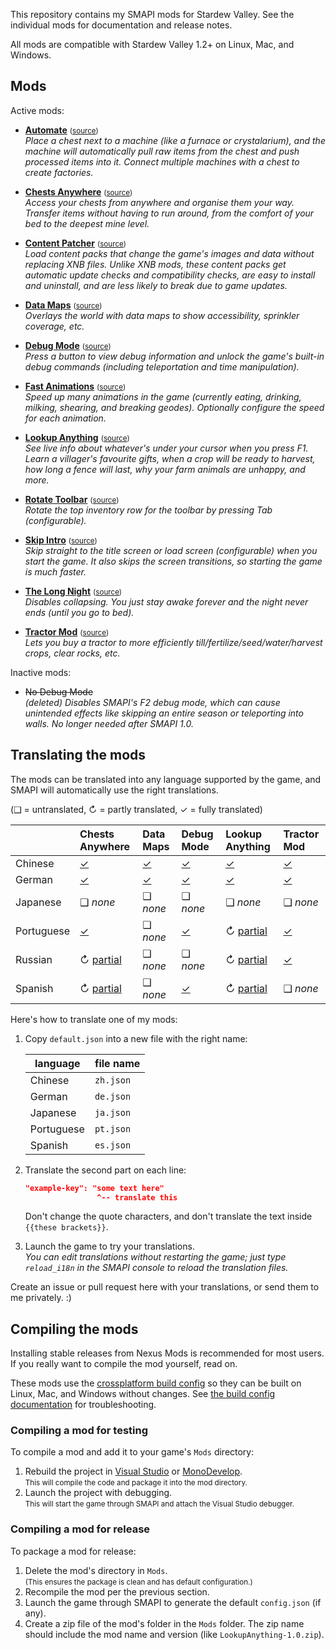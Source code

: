 This repository contains my SMAPI mods for Stardew Valley. See the individual mods for
documentation and release notes.

All mods are compatible with Stardew Valley 1.2+ on Linux, Mac, and Windows.

## Mods
Active mods:
* **[Automate](http://www.nexusmods.com/stardewvalley/mods/1063)** <small>([source](Automate))</small>  
  _Place a chest next to a machine (like a furnace or crystalarium), and the machine will
  automatically pull raw items from the chest and push processed items into it. Connect multiple
  machines with a chest to create factories._

* **[Chests Anywhere](http://www.nexusmods.com/stardewvalley/mods/518)** <small>([source](ChestsAnywhere))</small>  
  _Access your chests from anywhere and organise them your way. Transfer items without having to
  run around, from the comfort of your bed to the deepest mine level._

* **[Content Patcher](https://www.nexusmods.com/stardewvalley/mods/1915)** <small>([source](ContentPatcher))</small>  
  _Load content packs that change the game's images and data without replacing XNB files. Unlike
  XNB mods, these content packs get automatic update checks and compatibility checks, are easy to
  install and uninstall, and are less likely to break due to game updates._

* **[Data Maps](https://www.nexusmods.com/stardewvalley/mods/1691)** <small>([source](DataMaps))</small>  
  _Overlays the world with data maps to show accessibility, sprinkler coverage, etc._

* **[Debug Mode](http://www.nexusmods.com/stardewvalley/mods/679)** <small>([source](DebugMode))</small>  
  _Press a button to view debug information and unlock the game's built-in debug commands
  (including teleportation and time manipulation)._

* **[Fast Animations](http://www.nexusmods.com/stardewvalley/mods/1089)** <small>([source](FastAnimations))</small>  
  _Speed up many animations in the game (currently eating, drinking, milking, shearing, and
  breaking geodes). Optionally configure the speed for each animation._

* **[Lookup Anything](http://www.nexusmods.com/stardewvalley/mods/541)** <small>([source](LookupAnything))</small>  
  _See live info about whatever's under your cursor when you press F1. Learn a villager's favourite
  gifts, when a crop will be ready to harvest, how long a fence will last, why your farm animals
  are unhappy, and more._

* **[Rotate Toolbar](http://www.nexusmods.com/stardewvalley/mods/1100)** <small>([source](RotateToolbar))</small>  
  _Rotate the top inventory row for the toolbar by pressing Tab (configurable)._

* **[Skip Intro](http://www.nexusmods.com/stardewvalley/mods/533)** <small>([source](SkipIntro))</small>  
  _Skip straight to the title screen or load screen (configurable) when you start the game. It also
  skips the screen transitions, so starting the game is much faster._

* **[The Long Night](http://www.nexusmods.com/stardewvalley/mods/1369)** <small>([source](LongNight))</small>  
  _Disables collapsing. You just stay awake forever and the night never ends (until you go to bed)._

* **[Tractor Mod](http://www.nexusmods.com/stardewvalley/mods/1401)** <small>([source](TractorMod))</small>  
  _Lets you buy a tractor to more efficiently till/fertilize/seed/water/harvest crops, clear rocks, etc._

Inactive mods:
* ~~No Debug Mode~~  
  _(deleted) Disables SMAPI's F2 debug mode, which can cause unintended effects like skipping an
  entire season or teleporting into walls. No longer needed after SMAPI 1.0._

## Translating the mods
The mods can be translated into any language supported by the game, and SMAPI will automatically
use the right translations.

(❑ = untranslated, ↻ = partly translated, ✓ = fully translated)

&nbsp;     | Chests Anywhere                          | Data Maps                   | Debug Mode                     | Lookup Anything                          | Tractor Mod
---------- | :--------------------------------------- | :-------------------------- | :----------------------------- | :--------------------------------------- | :------------------------------
Chinese    | [✓](ChestsAnywhere/i18n/zh.json)        | [✓](DataMaps/i18n/zh.json) | [✓](DebugMode/i18n/zh.json)   | [✓](LookupAnything/i18n/zh.json)        | [✓](TractorMod/i18n/zh.json)
German     | [✓](ChestsAnywhere/i18n/de.json)        | [✓](DataMaps/i18n/de.json) | [✓](DebugMode/i18n/de.json)   | [✓](LookupAnything/i18n/de.json)        | [✓](TractorMod/i18n/de.json)
Japanese   | ❑ _none_                                | ❑ _none_                   | ❑ _none_                      | ❑ _none_                                | ❑ _none_
Portuguese | [✓](ChestsAnywhere/i18n/pt.json)        | ❑ _none_                   | [✓](DebugMode/i18n/pt.json)   | ↻ [partial](LookupAnything/i18n/pt.json) | [✓](TractorMod/i18n/pt.json)
Russian    | ↻ [partial](ChestsAnywhere/i18n/ru.json) | ❑ _none_                   | ❑ _none_                      | ↻ [partial](LookupAnything/i18n/ru.json) | [✓](TractorMod/i18n/ru.json)
Spanish    | ↻ [partial](ChestsAnywhere/i18n/es.json) | ❑ _none_                   | [✓](DebugMode/i18n/es.json)   | ↻ [partial](LookupAnything/i18n/de.json) | ❑ _none_

Here's how to translate one of my mods:

1. Copy `default.json` into a new file with the right name:

   language   | file name
   ---------- | ---------
   Chinese    | `zh.json`
   German     | `de.json`
   Japanese   | `ja.json`
   Portuguese | `pt.json`
   Spanish    | `es.json`

2. Translate the second part on each line:
   ```json
   "example-key": "some text here"
                   ^-- translate this
   ```
   Don't change the quote characters, and don't translate the text inside `{{these brackets}}`.
3. Launch the game to try your translations.  
   _You can edit translations without restarting the game; just type `reload_i18n` in the SMAPI console to reload the translation files._

Create an issue or pull request here with your translations, or send them to me privately. :)

## Compiling the mods
Installing stable releases from Nexus Mods is recommended for most users. If you really want to
compile the mod yourself, read on.

These mods use the [crossplatform build config](https://www.nuget.org/packages/Pathoschild.Stardew.ModBuildConfig)
so they can be built on Linux, Mac, and Windows without changes. See [the build config documentation](https://www.nuget.org/packages/Pathoschild.Stardew.ModBuildConfig)
for troubleshooting.

### Compiling a mod for testing
To compile a mod and add it to your game's `Mods` directory:

1. Rebuild the project in [Visual Studio](https://www.visualstudio.com/vs/community/) or [MonoDevelop](http://www.monodevelop.com/).  
   <small>This will compile the code and package it into the mod directory.</small>
2. Launch the project with debugging.  
   <small>This will start the game through SMAPI and attach the Visual Studio debugger.</small>

### Compiling a mod for release
To package a mod for release:

1. Delete the mod's directory in `Mods`.  
   <small>(This ensures the package is clean and has default configuration.)</small>
2. Recompile the mod per the previous section.
3. Launch the game through SMAPI to generate the default `config.json` (if any).
4. Create a zip file of the mod's folder in the `Mods` folder. The zip name should include the
   mod name and version (like `LookupAnything-1.0.zip`).
